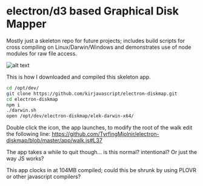 # electron/d3 based Graphical Disk Mapper

Mostly just a skeleton repo for future projects; includes build scripts for cross compiling on Linux/Darwin/Windows and demonstrates use of node modules for raw file access.

![alt text](gdm.gif)

This is how I downloaded and compiled this skeleton app.

```sh
cd /opt/dev/
git clone https://github.com/kirjavascript/electron-diskmap.git
cd electron-diskmap
npm i
./darwin.sh
open /opt/dev/electron-diskmap/elek-darwin-x64/
```

Double click the icon, the app launches, to modify the root of the walk edit the following line: https://github.com/TyrfingMjolnir/electron-diskmap/blob/master/app/walk.js#L37

The app takes a while to quit though... is this normal? intentional? Or just the way JS works?

This app clocks in at 104MB compiled; could this be shrunk by using PLOVR or other javascript compilers?
